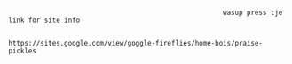                                                           wasup press tje link for site info
                                                                         
                                       https://sites.google.com/view/goggle-fireflies/home-bois/praise-pickles
